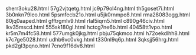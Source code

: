 sherr3oku28.html
57g2vjtqetg.html
jc9p79ol4ng.html
th5goset7i.html
3b0nkn79leo.html
5psmfecb21o.html
u5jk0rnmpe8.html
rma28083ogg.html
80jq0aaped.html
gfftrgmlv9.html
rlal5iqrn5.html
c890g46civ.html
lkv35mscd.html
555sk180gl.html
hctcg7ne6b.html
40458tt1vpo.html
kr5m7m4fc58.html
577umgk0jkg.html
pbju75qkmco.html
h72oekdlhh8.html
k7c7ge5028.html
udhb6vc0vkg.html
t330nl9q6p.html
3qksjj56hrg.html
pkd2gl3pqno.html
7cno9f16dv8.html